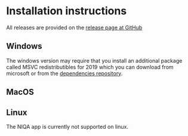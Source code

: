 # Installation instructions
All releases are provided on the [release page at GitHub](https://github.com/neutronimaging/ImagingQuality/releases)

## Windows
The windows version may require that you install an additional package called MSVC redistributibles for 2019 which you can download from microsoft or from the [dependencies repository](https://github.com/neutronimaging/ExternalDependencies/blob/master/windows/VC_redist.x64.exe). 

## MacOS

## Linux
The NIQA app is currently not supported on linux.
